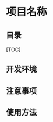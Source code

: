 # 项目名称

<!-- 简单描述2 -->
<!-- 简单描述1 -->

<!-- 详细描述，可选mmmm -->

## 目录

[TOC]

## 开发环境

## 注意事项

## 使用方法
